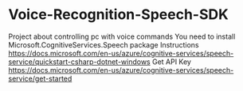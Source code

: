 # Voice-Recognition-Speech-SDK
Project about controlling pc with voice commands
You need to install Microsoft.CognitiveServices.Speech package
Instructions https://docs.microsoft.com/en-us/azure/cognitive-services/speech-service/quickstart-csharp-dotnet-windows
Get API Key https://docs.microsoft.com/en-us/azure/cognitive-services/speech-service/get-started
